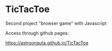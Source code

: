 # TicTacToe
Second project "browser game" with Javascript

Access through github pages:

https://astroonauta.github.io/TicTacToe
